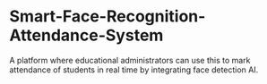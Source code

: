 # Smart-Face-Recognition-Attendance-System
A platform where educational administrators can use this to mark attendance of students in real time by integrating face detection AI.
